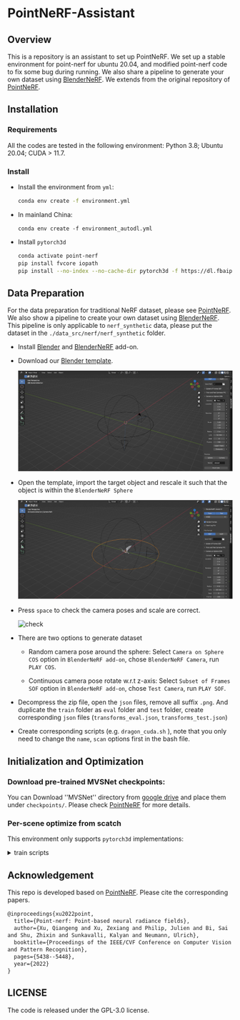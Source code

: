 # PointNeRF-Assistant
## Overview

This is a repository is an assistant to set up PointNeRF. We set up a stable environment for point-nerf for ubuntu 20.04, and modified point-nerf code to fix some bug during running. We also share a pipeline to generate your own dataset using [BlenderNeRF](https://github.com/maximeraafat/BlenderNeRF). We extends from the original repository of [PointNeRF](https://github.com/Xharlie/pointnerf).

## Installation

### Requirements

All the codes are tested in the following environment: Python 3.8; Ubuntu 20.04; CUDA > 11.7.

### Install

* Install the environment from `yml`:

  ```bash
  conda env create -f environment.yml
  ```

* In mainland China:

  ```
  conda env create -f environment_autodl.yml
  ```
  
* Install `pytorch3d`

  ```bash
  conda activate point-nerf
  pip install fvcore iopath
  pip install --no-index --no-cache-dir pytorch3d -f https://dl.fbaipublicfiles.com/pytorch3d/packaging/wheels/py39_cu117_pyt1131/download.html
  ```

## Data Preparation

For the data preparation for traditional NeRF dataset, please see [PointNeRF](https://github.com/Xharlie/pointnerf). We also show a pipeline to create your own dataset using [BlenderNeRF](https://github.com/maximeraafat/BlenderNeRF). This pipeline is only applicable to `nerf_synthetic` data, please put the dataset in the `./data_src/nerf/nerf_synthetic` folder. 

* Install [Blender](https://www.blender.org/download/) and [BlenderNeRF](https://github.com/maximeraafat/BlenderNeRF) add-on.

* Download our [Blender template]().

  ![template](./assets/template-1687211856773-9.png)

* Open the template, import the target object and rescale it such that the object is within the `BlenderNeRF Sphere`

  ![rescale](./assets/rescale-1687211852351-7.png)

* Press `space` to check the camera poses and scale are correct.

  ![check](./assets/check.gif)

* There are two options to generate dataset

  * Random camera pose around the sphere: Select `Camera on Sphere COS` option in `BlenderNeRF add-on`, chose `BlenderNeRF Camera`, run `PLAY COS`.

  * Continuous camera pose rotate w.r.t z-axis: Select `Subset of Frames SOF` option in `BlenderNeRF add-on`, chose `Test Camera`, run `PLAY SOF`.

* Decompress the zip file, open the `json` files, remove all suffix `.png`. And duplicate the `train` folder as `eval` folder and `test` folder, create corresponding `json` files (`transforms_eval.json`,  `transforms_test.json`)

* Create corresponding scripts (e.g. `dragon_cuda.sh` ), note that you only need to change the `name`, `scan` options first in the bash file.  

## Initialization and Optimization

### Download pre-trained MVSNet checkpoints:

You can Download ''MVSNet'' directory from [google drive](https://drive.google.com/drive/folders/1xk1GhDhgPk1MrlX8ncfBz5hNMvSa9vS6?usp=sharing) and place them under `checkpoints/`. Please check [PointNeRF](https://github.com/Xharlie/pointnerf) for more details. 

### Per-scene optimize from scatch

This environment only supports `pytorch3d` implementations:

<details>
  <summary>train scripts</summary>

```
    bash dev_scripts/w_n360/chair_cuda.sh
    bash dev_scripts/w_n360/drums_cuda.sh
    bash dev_scripts/w_n360/ficus_cuda.sh
    bash dev_scripts/w_n360/hotdog_cuda.sh
    bash dev_scripts/w_n360/lego_cuda.sh
    bash dev_scripts/w_n360/materials_cuda.sh
    bash dev_scripts/w_n360/mic_cuda.sh
    bash dev_scripts/w_n360/ship_cuda.sh
```
</details>

## Acknowledgement

This repo is developed based on [PointNeRF](https://github.com/Xharlie/pointnerf). Please cite the corresponding papers. 

```
@inproceedings{xu2022point,
  title={Point-nerf: Point-based neural radiance fields},
  author={Xu, Qiangeng and Xu, Zexiang and Philip, Julien and Bi, Sai and Shu, Zhixin and Sunkavalli, Kalyan and Neumann, Ulrich},
  booktitle={Proceedings of the IEEE/CVF Conference on Computer Vision and Pattern Recognition},
  pages={5438--5448},
  year={2022}
}
```

## LICENSE

The code is released under the GPL-3.0 license.
